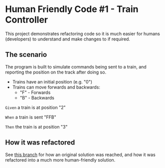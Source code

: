 # Human Friendly Code #1 - Train Controller
This project demonstrates refactoring code so it is much easier for humans (developers) to understand and make changes
to if required.

## The scenario
The program is built to simulate commands being sent to a train, and reporting the position on the track after doing so.

* Trains have an initial position (e.g. "0")
* Trains can move forwards and backwards:
    * "F" - Forwards
    * "B" - Backwards
    

`Given` a train is at position "2"

`When` a train is sent "FFB"

`Then` the train is at position "3"

## How it was refactored
See [this branch](https://github.com/upsd/human-friendly-code-1/tree/original-code) for how an original solution was
reached, and how it was refactored into a much more human-friendly solution.